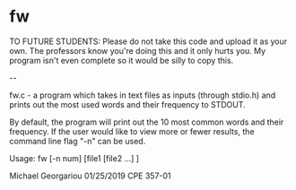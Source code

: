 # fw

TO FUTURE STUDENTS: Please do not take this code and upload
it as your own. The professors know you're doing this and it
only hurts you. My program isn't even complete so it would
be silly to copy this.

--

fw.c - a program which takes in text files as
inputs (through stdio.h) and prints out the
most used words and their frequency to STDOUT.

By default, the program will print out the 10
most common words and their frequency. If the
user would like to view more or fewer results,
the command line flag "-n" can be used.

Usage: fw [-n num] [file1 [file2 ...] ]

Michael Georgariou
01/25/2019
CPE 357-01
